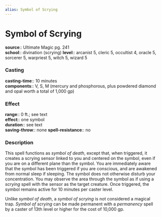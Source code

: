 ```yaml
---
alias: Symbol of Scrying
---
```


# Symbol of Scrying 

**source**:: Ultimate Magic pg. 241  
**school**:: divination (scrying)
**level**:: arcanist 5, cleric 5, occultist 4, oracle 5, sorcerer 5, warpriest 5, witch 5, wizard 5

### Casting 

**casting-time**:: 10 minutes  
**components**:: V, S, M (mercury and phosphorous, plus powdered diamond and opal worth a total of 1,000 gp)

### Effect 

**range**:: 0 ft.; see text  
**effect**:: one symbol  
**duration**:: see text  
**saving-throw**:: none
**spell-resistance**:: no

### Description 

This spell functions as *symbol of death*, except that, when triggered, it creates a scrying sensor linked to you and centered on the symbol, even if you are on a different plane than the symbol. You are immediately aware that the symbol has been triggered if you are conscious, and are awakened from normal sleep if sleeping. The symbol does not otherwise disturb your concentration. You may observe the area through the symbol as if using a *scrying* spell with the sensor as the target creature. Once triggered, the symbol remains active for 10 minutes per caster level.  
  
Unlike *symbol of death*, a *symbol of scrying* is not considered a magical trap. *Symbol of scrying* can be made permanent with a *permanency* spell by a caster of 13th level or higher for the cost of 10,000 gp.
